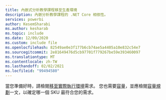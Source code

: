 ```yaml
---
title: 內嵌式分析教學課程移至生產環境
description: 內嵌分析教學課程的 .NET Core 相依性。
services: powerbi
author: KesemSharabi
ms.author: kesharab
ms.topic: include
ms.date: 12/09/2020
ms.custom: include file
ms.openlocfilehash: 82549ae0e3f177b6cb74ae5a4405a10e832c54e7
ms.sourcegitcommit: 2e81649476d5cb97701f779267be59e393460097
ms.translationtype: MT
ms.contentlocale: zh-TW
ms.lasthandoff: 02/02/2021
ms.locfileid: "99494580"
---
```

當您準備好時，請檢閱[移至實際執行環境](../developer/embedded/move-to-production.md)需求。 您也需要[容量](../developer/embedded/embedded-capacity.md)，並應檢閱[容量規劃](../developer/embedded/embedded-capacity-planning.md)一文，以確定哪一個 SKU 最符合您的需求。